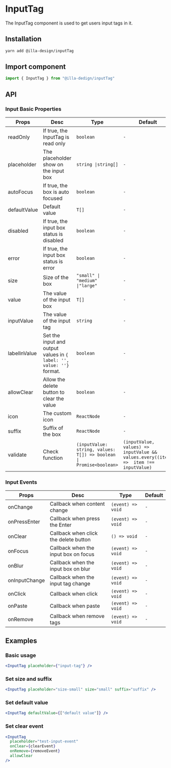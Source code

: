 # InputTag

The InputTag component is used to get users input tags in it.

## Installation

```bash
yarn add @illa-design/inputTag
```

## Import component

```jsx
import { InputTag } from "@illa-dedign/inputTag"
```

## API

### Input Basic Properties

| Props        | Desc                                                         | Type                                                         | Default                                                      |
| ------------ | ------------------------------------------------------------ | ------------------------------------------------------------ | ------------------------------------------------------------ |
| readOnly     | If true, the InputTag is read only                           | `boolean`                                                    | `-`                                                          |
| placeholder  | The placeholder show on the input box                        | `string \|string[]`                                          | `-`                                                          |
| autoFocus    | If true, the box is auto focused                             | `boolean `                                                   | `-`                                                          |
| defaultValue | Default value                                                | `T[]`                                                        | `-`                                                          |
| disabled     | If true, the input box status is disabled                    | `boolean`                                                    | `-`                                                          |
| error        | If true, the input box status is error                       | `boolean`                                                    | `-`                                                          |
| size         | Size of the box                                              | `"small" \| "medium" \|"large"  `                            | `-`                                                          |
| value        | The value of the input box                                   | `T[]`                                                        | `-`                                                          |
| inputValue   | The value of the input tag                                   | `string`                                                     | `-`                                                          |
| labelInValue | Set the input and output values in `{ label: '', value: ''}` format. | `boolean`                                                    | `-`                                                          |
| allowClear   | Allow the delete button to clear the value                   | `boolean`                                                    | `-`                                                          |
| icon         | The custom icon                                              | `ReactNode`                                                  | `-`                                                          |
| suffix       | Suffix of the box                                            | `ReactNode`                                                  | `-`                                                          |
| validate     | Check function                                               | `(inputValue: string, values: T[]) => boolean \| Promise<boolean> ` | `(inputValue, values) => inputValue && values.every((item) =>  item !== inputValue)` |



### Input Events

| Props         | Desc                                  | Type              | Default |
| ------------- | ------------------------------------- | ----------------- | ------- |
| onChange      | Callback when content change          | `(event) => void` | `-`     |
| onPressEnter  | Callback when press the Enter         | `(event) => void` | `-`     |
| onClear       | Callback when click the delete button | `() => void`      | `-`     |
| onFocus       | Callback when the input box on focus  | `(event) => void` | `-`     |
| onBlur        | Callback when the input box on blur   | `(event) => void` | `-`     |
| onInputChange | Callback when the input tag change    | `(event) => void` | `-`     |
| onClick       | Callback when click                   | `(event) => void` | `-`     |
| onPaste       | Callback when paste                   | `(event) => void` | `-`     |
| onRemove      | Callback when remove tags             | `(event) => void` | `-`     |

## Examples

### Basic usage

```jsx
<InputTag placeholder={"input-tag"} />
```

### Set size and suffix

```jsx
<InputTag placeholder="size-small" size="small" suffix="suffix" />
```

### Set default value

```jsx
<InputTag defaultValue={["default value"]} />
```

### Set clear event

```jsx
<InputTag
  placeholder="test-input-event"
  onClear={clearEvent}
  onRemove={removeEvent}
  allowClear
/>
```
